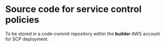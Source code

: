 # Source code for service control policies

To be stored in a code-commit repository within the **builder** AWS account for SCP deployment.
